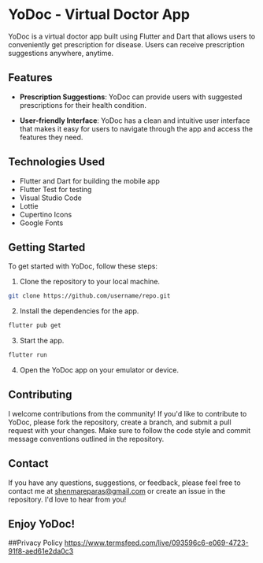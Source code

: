 # YoDoc - Virtual Doctor App

YoDoc is a virtual doctor app built using Flutter and Dart that allows users to conveniently get prescription for disease. Users can receive prescription suggestions anywhere, anytime.

## Features

- **Prescription Suggestions**: YoDoc can provide users with suggested prescriptions for their health condition.

- **User-friendly Interface**: YoDoc has a clean and intuitive user interface that makes it easy for users to navigate through the app and access the features they need.

## Technologies Used

- Flutter and Dart for building the mobile app
- Flutter Test for testing
- Visual Studio Code
- Lottie
- Cupertino Icons
- Google Fonts

## Getting Started

To get started with YoDoc, follow these steps:

1. Clone the repository to your local machine.
```bash
git clone https://github.com/username/repo.git
```
2. Install the dependencies for the app.
```bash
flutter pub get
```
3. Start the app.
```bash
flutter run
```
4. Open the YoDoc app on your emulator or device.

## Contributing

I welcome contributions from the community! If you'd like to contribute to YoDoc, please fork the repository, create a branch, and submit a pull request with your changes. Make sure to follow the code style and commit message conventions outlined in the repository.

## Contact

If you have any questions, suggestions, or feedback, please feel free to contact me at shenmareparas@gmail.com or create an issue in the repository. I'd love to hear from you!

## Enjoy YoDoc!

##Privacy Policy
https://www.termsfeed.com/live/093596c6-e069-4723-91f8-aed61e2da0c3
